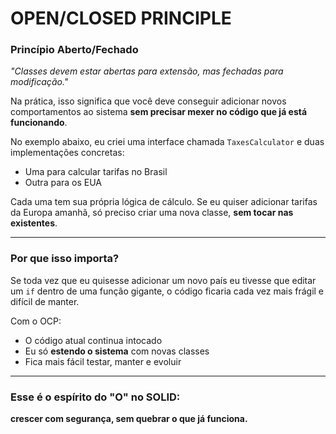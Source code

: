 # OPEN/CLOSED PRINCIPLE  
### Princípio Aberto/Fechado  
*"Classes devem estar abertas para extensão, mas fechadas para modificação."*

Na prática, isso significa que você deve conseguir adicionar novos comportamentos ao sistema **sem precisar mexer no código que já está funcionando**.

No exemplo abaixo, eu criei uma interface chamada `TaxesCalculator` e duas implementações concretas:
- Uma para calcular tarifas no Brasil
- Outra para os EUA

Cada uma tem sua própria lógica de cálculo. Se eu quiser adicionar tarifas da Europa amanhã, só preciso criar uma nova classe, **sem tocar nas existentes**.

---

### Por que isso importa?

Se toda vez que eu quisesse adicionar um novo país eu tivesse que editar um `if` dentro de uma função gigante, o código ficaria cada vez mais frágil e difícil de manter.

Com o OCP:
- O código atual continua intocado
- Eu só **estendo o sistema** com novas classes
- Fica mais fácil testar, manter e evoluir

---

### Esse é o espírito do "O" no SOLID:  
**crescer com segurança, sem quebrar o que já funciona.**
